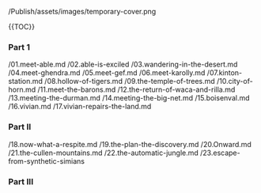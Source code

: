 /Publish/assets/images/temporary-cover.png

<!-- A map needs to go here! -->

{{TOC}}

### Part 1

/01.meet-able.md
/02.able-is-exciled
/03.wandering-in-the-desert.md
/04.meet-ghendra.md
/05.meet-gef.md
/06.meet-karolly.md
/07.kinton-station.md
/08.hollow-of-tigers.md
/09.the-temple-of-trees.md
/10.city-of-horn.md
/11.meet-the-barons.md
/12.the-return-of-waca-and-rilla.md
/13.meeting-the-durman.md
/14.meeting-the-big-net.md
/15.boisenval.md
/16.vivian.md
/17.vivian-repairs-the-land.md

### Part II

/18.now-what-a-respite.md
/19.the-plan-the-discovery.md
/20.Onward.md
/21.the-cullen-mountains.md
/22.the-automatic-jungle.md
/23.escape-from-synthetic-simians

### Part III
